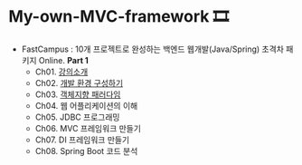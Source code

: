 # My-own-MVC-framework 🎞

-   FastCampus : 10개 프로젝트로 완성하는 백엔드 웹개발(Java/Spring) 초격차 패키지 Online. <strong>Part 1</strong>
    -   Ch01. [강의소개](/Ch01/README.md)
    -   Ch02. [개발 환경 구성하기](/Ch02/README.md)
    -   Ch03. [객체지향 패러다임](/Ch03/README.md)
    -   Ch04. 웹 어플리케이션의 이해
    -   Ch05. JDBC 프로그래밍
    -   Ch06. MVC 프레임워크 만들기
    -   Ch07. DI 프레임워크 만들기
    -   Ch08. Spring Boot 코드 분석
